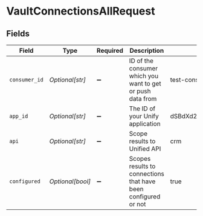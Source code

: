 # VaultConnectionsAllRequest


## Fields

| Field                                                          | Type                                                           | Required                                                       | Description                                                    | Example                                                        |
| -------------------------------------------------------------- | -------------------------------------------------------------- | -------------------------------------------------------------- | -------------------------------------------------------------- | -------------------------------------------------------------- |
| `consumer_id`                                                  | *Optional[str]*                                                | :heavy_minus_sign:                                             | ID of the consumer which you want to get or push data from     | test-consumer                                                  |
| `app_id`                                                       | *Optional[str]*                                                | :heavy_minus_sign:                                             | The ID of your Unify application                               | dSBdXd2H6Mqwfg0atXHXYcysLJE9qyn1VwBtXHX                        |
| `api`                                                          | *Optional[str]*                                                | :heavy_minus_sign:                                             | Scope results to Unified API                                   | crm                                                            |
| `configured`                                                   | *Optional[bool]*                                               | :heavy_minus_sign:                                             | Scopes results to connections that have been configured or not | true                                                           |